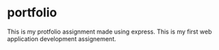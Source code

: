 # portfolio
 This is my protfolio assignment made using express. This is my first web application development assignement. 
